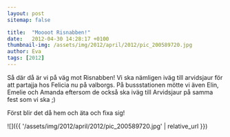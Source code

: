 ```yaml
---
layout: post
sitemap: false

title:  "Moooot Risnabben!"
date:   2012-04-30 14:28:17 +0100
thumbnail-img: /assets/img/2012/april/2012/pic_200589720.jpg
author: Eva
tags: [2012]
---
```


Så där då är vi på väg mot Risnabben! Vi ska nämligen iväg till arvidsjaur för att partajja hos Felicia nu på valborgs. På bussstationen mötte vi även Elin, Emelie och Amanda eftersom de också ska iväg till Arvidsjaur på samma fest som vi ska ;)

Först blir det då hem och äta och fixa sig!

![]({{ '/assets/img/2012/april/2012/pic_200589720.jpg'  | relative_url }})

